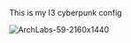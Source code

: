 This is my I3 cyberpunk config 

![ArchLabs-59-2160x1440](https://github.com/AntoninMiranda/dotfiles/assets/114911103/d15025ae-ea6f-476f-a317-9d63d4b8d5b2)
